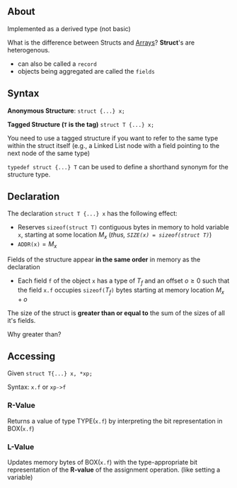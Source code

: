 ## About

Implemented as a derived type (not basic)

What is the difference between Structs and [Arrays](Arrays.md)? **Struct**'s are heterogenous. 
- can also be called a `record`
- objects being aggregated are called the `fields`
## Syntax

**Anonymous Structure**:
`struct {...} x;`

**Tagged Structure (`T` is the tag)**
`struct T {...} x;`

You need to use a tagged structure if you want to refer to the same type within the struct itself (e.g., a Linked List node with a field pointing to the next node of the same type)

`typedef struct {...} T` can be used to define a shorthand synonym for the structure type.

## Declaration

The declaration `struct T {...} x` has the following effect:
- Reserves `sizeof(struct T)` contiguous bytes in memory to hold variable `x`, starting at some location $M_x$ (*thus, `SIZE(x) = sizeof(struct T)`*)
- `ADDR(x)`$=M_x$ 

Fields of the structure appear **in the same order** in memory as the declaration
- Each field `f` of the object `x` has a type of $T_f$ and an offset $o \geq 0$ such that the field `x.f` occupies `sizeof(`$T_f$`)` bytes starting at memory location $M_x+o$ 

The size of the struct is **greater than or equal to** the sum of the sizes of all it's fields.

Why greater than?

## Accessing

Given `struct T{...} x, *xp;`

Syntax: `x.f` or `xp->f`

### R-Value

Returns a value of type TYPE(`x.f`) by interpreting the bit representation in BOX(`x.f`)

### L-Value

Updates memory bytes of BOX(`x.f`) with the type-appropriate bit representation of the **R-value** of the assignment operation. (like setting a variable)

